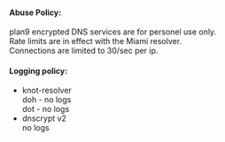 #### Abuse Policy:
plan9 encrypted DNS services are for personel use only. \
Rate limits are in effect with the Miami resolver. \
Connections are limited to 30/sec per ip.

#### Logging policy:
- knot-resolver \
doh - no logs \
dot - no logs
- dnscrypt v2 \
no logs
